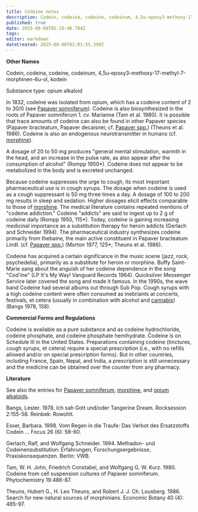 ```yaml
---
title: Codeine notes
description: Codein, codeina, codeine, codeinum, 4,5u-epoxy3-methoxy-17-methyl-7-morphinen-6u-ol, kodein
published: true
date: 2025-08-08T02:10:46.784Z
tags: 
editor: markdown
dateCreated: 2025-08-08T02:01:55.399Z
---
```


**Other Names**

Codein, codeina, codeine, codeinum, 4,5u-epoxy3-methoxy-17-methyl-7-morphinen-6u-ol, kodein

Substance type: opium alkaloid

In 1832, codeine was isolated from opium, which has a codeine content of 2 to 30/0 (see [Papaver somniferum](/en/papaver-somniferum)). Codeine is also biosynthesized in the roots of Papaver somniferum 1. cv. Marianne (Tam et al. 1980). It is possible that trace amounts of codeine can also be found in other Papaver species (Papaver bracteatum, Papaver decaisnei; cf. [Papaver spp.](/en/papaver-spp)) (Theuns et al. 1986). Codeine is also an endogenous neurotransmitter in humans (cf. [morphine](/en/morphine)).

A dosage of 20 to 50 mg produces "general mental stimulation, warmth in the head, and an increase in the pulse rate, as also appear after the consumption of alcohol" (Rompp 1950*). Codeine does not appear to be metabolized in the body and is excreted unchanged.

Because codeine suppresses the urge to cough, its most important pharmaceutical use is in cough syrups. The dosage when codeine is used as a cough suppressant is 50 mg three times a day. A dosage of 100 to 200 mg results in sleep and sedation. Higher dosages elicit effects comparable to those of [morphine](/en/morphine). The medical literature contains repeated mentions of "codeine addiction." Codeine "addicts" are said to ingest up to 2 g of codeine daily (Rompp 1950, 115*). Today, codeine is gaining increasing medicinal importance as a substitution therapy for heroin addicts (Gerlach and Schneider 1994). The pharmaceutical industry synthesizes codeine primarily from thebaine, the main active constituent in Papaver bracteatum Lindl. (cf. [Papaver spp.](/en/papaver-spp)) (Morton 1977, 125*; Theuns et al. 1986).

Codeine has acquired a certain significance in the music scene (jazz, rock, psychedelia), primarily as a substitute for heroin or morphine. Buffy Saint-Marie sang about the anguish of her codeine dependence in the song "Cod'ine" (LP It's My Way! Vanguard Records 1964). Quicksilver Messenger Service later covered the song and made it famous. In the 1990s, the wave band Codeine had several albums out through Sub Pop. Cough syrups with a high codeine content were often consumed as inebriants at concerts, festivals, et cetera (usually in combination with alcohol and [cannabis](/en/cannabis)) (Bangs 1978, 158).

**Commercial Forms and Regulations**

Codeine is available as a pure substance and as codeine hydrochloride, codeine phosphate, and codeine phosphate hemihydrate. Codeine is on Schedule III in the United States. Preparations containing codeine (tinctures, cough syrups, et cetera) require a special prescription (i.e., with no refills allowed and/or on special prescription forms). But in other countries, including France, Spain, Nepal, and India, a prescription is still unnecessary and the medicine can be obtained over the counter from any pharmacy.

**Literature**

See also the entries for [Papaver somniferum](/en/papaver-somniferum), [morphine](/en/morphine), and [opium alkaloids](/en/opium-alkaloids).

Bangs, Lester. 1978. Ich sah Gott und/oder Tangerine Dream. Rocksession 2:155-58. Reinbek: Rowohlt.

Esser, Barbara. 1998. Vom Regen in die Traufe: Das Verbot des Ersatzstoffs Codein ... Focus 26 (6): 58-60.

Gerlach, Ralf, and Wolfgang Schneider. 1994. Methadon- und Codeinensubstitution: Erfahrungen, Forschungsergebnisse, Praxiskonsequenzen. Berlin: VWB.

Tam, W. H. John, Friedrich Constabel, and Wolfgang G. W. Kurz. 1980. Codeine from cell suspension cultures of Papaver somniferum. Phytochemistry 19:486-87.

Theuns, Hubert G., H. Leo Theuns, and Robert J. J. Ch. Lousberg. 1986. Search for new natural sources of morphinians. Economic Botany 40 (4): 485-97.